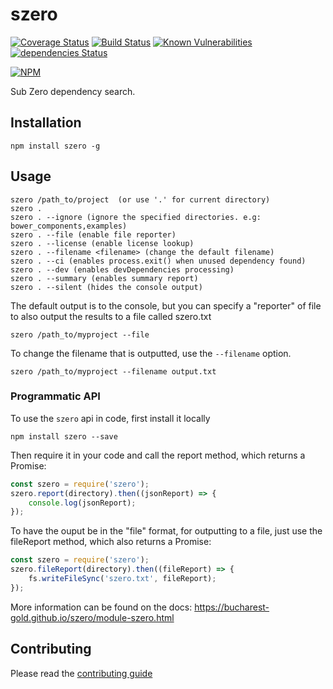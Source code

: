 # szero

[![Coverage Status](https://coveralls.io/repos/github/bucharest-gold/szero/badge.svg)](https://coveralls.io/github/bucharest-gold/szero)
[![Build Status](https://travis-ci.org/bucharest-gold/szero.svg?branch=master)](https://travis-ci.org/bucharest-gold/szero)
[![Known Vulnerabilities](https://snyk.io/test/npm/szero/badge.svg)](https://snyk.io/test/npm/szero)
[![dependencies Status](https://david-dm.org/bucharest-gold/szero/status.svg)](https://david-dm.org/bucharest-gold/szero)

[![NPM](https://nodei.co/npm/szero.png)](https://npmjs.org/package/szero)

Sub Zero dependency search.

## Installation

```
npm install szero -g
```

## Usage

```
szero /path_to/project  (or use '.' for current directory)
szero .
szero . --ignore (ignore the specified directories. e.g: bower_components,examples)
szero . --file (enable file reporter)
szero . --license (enable license lookup)
szero . --filename <filename> (change the default filename)
szero . --ci (enables process.exit() when unused dependency found)
szero . --dev (enables devDependencies processing)
szero . --summary (enables summary report)
szero . --silent (hides the console output)
```

The default output is to the console, but you can specify a "reporter" of file to also output the results to a file called szero.txt

```
szero /path_to/myproject --file
```

To change the filename that is outputted, use the `--filename` option.

```
szero /path_to/myproject --filename output.txt
```

### Programmatic API

To use the `szero` api in code, first install it locally

```
npm install szero --save
```

Then require it in your code and call the report method, which returns a Promise:

```js
const szero = require('szero');
szero.report(directory).then((jsonReport) => {
    console.log(jsonReport);
});
```

To have the ouput be in the "file" format, for outputting to a file, just use the fileReport method, which also returns a Promise:

```js
const szero = require('szero');
szero.fileReport(directory).then((fileReport) => {
    fs.writeFileSync('szero.txt', fileReport);
});
```

More information can be found on the docs: https://bucharest-gold.github.io/szero/module-szero.html

## Contributing

Please read the [contributing guide](./CONTRIBUTING.md)
